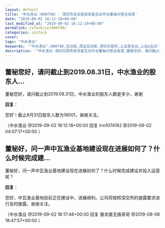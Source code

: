```yaml
---
layout: default
title: '中水渔业（000798）- 深交所互动易投资者互动平台董秘问答全收录'
date: "2019-09-02 18:12:18+00:00"
last_modified_at: "2019-09-02 18:12:18+00:00"
permalink: /stock/sz/000798/
categories: szstock
cover: 
tags: "中水渔业"
keywords: '"中水渔业",000798,互动易,深证互动易,深圳交易所,上证易互动,上证e互动'
description: '"中水渔业-深圳交易所投资者互动平台董秘问答全收录,董秘您好，请问截止到2019.08.31日，中水渔业的股东人数是多少，谢谢"'
---
```


## 董秘您好，请问截止到2019.08.31日，中水渔业的股东人...

董秘您好，请问截止到2019.08.31日，中水渔业的股东人数是多少，谢谢

**回复**：

您好！截止8月31日股东人数为18001，谢谢关注。 

（中水渔业  @2019-09-02 18:12:18+00:00 回复 irm1074182  @2019-09-02 04:07:17+00:00 ）

## 董秘好，问一声中瓦渔业基地建设现在进展如何了？什么时候完成建...

董秘好，问一声中瓦渔业基地建设现在进展如何了？什么时候完成建设并投入运营呢？

**回复**：

您好，中瓦渔业基地目前正在建设中，进展顺利。公司将按照深交所的披露要求进行及时披露，谢谢关注。 

（中水渔业  @2019-09-02 18:17:48+00:00 回复 傲龙堡无痕哥哥  @2019-08-08 18:47:57+00:00 ）

